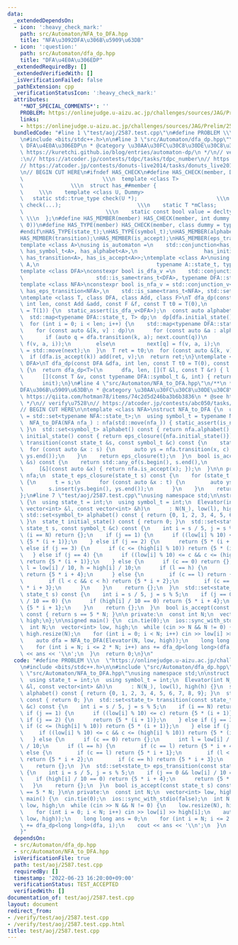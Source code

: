 ```yaml
---
data:
  _extendedDependsOn:
  - icon: ':heavy_check_mark:'
    path: src/Automaton/NFA_to_DFA.hpp
    title: "NFA\u3092DFA\u306B\u5909\u63DB"
  - icon: ':question:'
    path: src/Automaton/dfa_dp.hpp
    title: "DFA\u4E0A\u306EDP"
  _extendedRequiredBy: []
  _extendedVerifiedWith: []
  _isVerificationFailed: false
  _pathExtension: cpp
  _verificationStatusIcon: ':heavy_check_mark:'
  attributes:
    '*NOT_SPECIAL_COMMENTS*': ''
    PROBLEM: https://onlinejudge.u-aizu.ac.jp/challenges/sources/JAG/Prelim/2587
    links:
    - https://onlinejudge.u-aizu.ac.jp/challenges/sources/JAG/Prelim/2587
  bundledCode: "#line 1 \"test/aoj/2587.test.cpp\"\n#define PROBLEM \\\n  \"https://onlinejudge.u-aizu.ac.jp/challenges/sources/JAG/Prelim/2587\"\
    \n#include <bits/stdc++.h>\n\n#line 3 \"src/Automaton/dfa_dp.hpp\"\n/**\n * @title\
    \ DFA\u4E0A\u306EDP\n * @category \u30AA\u30FC\u30C8\u30DE\u30C8\u30F3\n * @see\
    \ https://kuretchi.github.io/blog/entries/automaton-dp/\n */\n// verify\u7528\
    :\n// https://atcoder.jp/contests/tdpc/tasks/tdpc_number\n// https://atcoder.jp/contests/abc029/tasks/abc029_d\n\
    // https://atcoder.jp/contests/donuts-live2014/tasks/donuts_live2014_2\n// https://atcoder.jp/contests/joi2012yo/tasks/joi2012yo_f\n\
    \n// BEGIN CUT HERE\n#ifndef HAS_CHECK\n#define HAS_CHECK(member, Dummy)     \
    \                         \\\n  template <class T>                           \
    \               \\\n  struct has_##member {                                  \
    \     \\\n    template <class U, Dummy>                                 \\\n \
    \   static std::true_type check(U *);                         \\\n    static std::false_type\
    \ check(...);                        \\\n    static T *mClass;               \
    \                          \\\n    static const bool value = decltype(check(mClass))::value;\
    \ \\\n  };\n#define HAS_MEMBER(member) HAS_CHECK(member, int dummy = (&U::member,\
    \ 0))\n#define HAS_TYPE(member) HAS_CHECK(member, class dummy = typename U::member)\n\
    #endif\nHAS_TYPE(state_t);\nHAS_TYPE(symbol_t);\nHAS_MEMBER(alphabet);\nHAS_MEMBER(initial_state);\n\
    HAS_MEMBER(transition);\nHAS_MEMBER(is_accept);\nHAS_MEMBER(eps_transition);\n\
    template <class A>\nusing is_automaton =\n    std::conjunction<has_state_t<A>,\
    \ has_symbol_t<A>, has_alphabet<A>,\n                     has_initial_state<A>,\
    \ has_transition<A>, has_is_accept<A>>;\ntemplate <class A>\nusing trans_t = std::invoke_result_t<decltype(&A::transition),\
    \ A,\n                                     typename A::state_t, typename A::symbol_t>;\n\
    template <class DFA>\nconstexpr bool is_dfa_v =\n    std::conjunction_v<is_automaton<DFA>,\n\
    \                       std::is_same<trans_t<DFA>, typename DFA::state_t>>;\n\
    template <class NFA>\nconstexpr bool is_nfa_v = std::conjunction_v<\n    is_automaton<NFA>,\
    \ has_eps_transition<NFA>,\n    std::is_same<trans_t<NFA>, std::set<typename NFA::state_t>>>;\n\
    \ntemplate <class T, class DFA, class Add, class F>\nT dfa_dp(const DFA &dfa,\
    \ int len, const Add &add, const F &f, const T t0 = T(0),\n         const T init\
    \ = T(1)) {\n  static_assert(is_dfa_v<DFA>);\n  const auto alphabet = dfa.alphabet();\n\
    \  std::map<typename DFA::state_t, T> dp;\n  dp[dfa.initial_state()] = init;\n\
    \  for (int i = 0; i < len; i++) {\n    std::map<typename DFA::state_t, T> next;\n\
    \    for (const auto &[k, v] : dp)\n      for (const auto &a : alphabet) {\n \
    \       if (auto q = dfa.transition(k, a); next.count(q))\n          add(next[q],\
    \ f(v, a, i));\n        else\n          next[q] = f(v, a, i);\n      }\n    dp\
    \ = std::move(next);\n  }\n  T ret = t0;\n  for (const auto &[k, v] : dp)\n  \
    \  if (dfa.is_accept(k)) add(ret, v);\n  return ret;\n}\ntemplate <class T, class\
    \ DFA>\nT dfa_dp(const DFA &dfa, int len, const T t0 = T(0), const T init = T(1))\
    \ {\n  return dfa_dp<T>(\n      dfa, len, [](T &l, const T &r) { l += r; },\n\
    \      [](const T &v, const typename DFA::symbol_t &, int) { return v; }, t0,\n\
    \      init);\n}\n#line 4 \"src/Automaton/NFA_to_DFA.hpp\"\n/**\n * @title NFA\u3092\
    DFA\u306B\u5909\u63DB\n * @category \u30AA\u30FC\u30C8\u30DE\u30C8\u30F3\n * @see\
    \ https://qiita.com/hotman78/items/74c2d5d246ba3b6b3836\n * @see https://blog.knshnb.com/posts/aoj2587/\n\
    \ */\n// verify\u7528\n// https://atcoder.jp/contests/abc050/tasks/arc066_b\n\n\
    // BEGIN CUT HERE\n\ntemplate <class NFA>\nstruct NFA_to_DFA {\n  using state_t\
    \ = std::set<typename NFA::state_t>;\n  using symbol_t = typename NFA::symbol_t;\n\
    \  NFA_to_DFA(NFA nfa_) : nfa(std::move(nfa_)) { static_assert(is_nfa_v<NFA>);\
    \ }\n  std::set<symbol_t> alphabet() const { return nfa.alphabet(); }\n  state_t\
    \ initial_state() const { return eps_closure({nfa.initial_state()}); }\n  state_t\
    \ transition(const state_t &s, const symbol_t &c) const {\n    state_t t;\n  \
    \  for (const auto &x : s) {\n      auto ys = nfa.transition(x, c);\n      t.insert(ys.begin(),\
    \ ys.end());\n    }\n    return eps_closure(t);\n  }\n  bool is_accept(const state_t\
    \ &s) const {\n    return std::any_of(s.begin(), s.end(),\n                  \
    \     [&](const auto &x) { return nfa.is_accept(x); });\n  }\n\n private:\n  NFA\
    \ nfa;\n  state_t eps_closure(state_t s) const {\n    for (state_t t; s != t;)\
    \ {\n      t = s;\n      for (const auto &x : t) {\n        auto ys = nfa.eps_transition(x);\n\
    \        s.insert(ys.begin(), ys.end());\n      }\n    }\n    return s;\n  }\n\
    };\n#line 7 \"test/aoj/2587.test.cpp\"\nusing namespace std;\n\nstruct Elevator\
    \ {\n  using state_t = int;\n  using symbol_t = int;\n  Elevator(int N_, const\
    \ vector<int> &l, const vector<int> &h)\n      : N(N_), low(l), high(h) {}\n \
    \ std::set<symbol_t> alphabet() const { return {0, 1, 2, 3, 4, 5, 6, 7, 8, 9};\
    \ }\n  state_t initial_state() const { return 0; }\n  std::set<state_t> transition(const\
    \ state_t s, const symbol_t &c) const {\n    int i = s / 5, j = s % 5;\n    if\
    \ (i == N) return {};\n    if (j == 1) {\n      if ((low[i] % 10) <= c) return\
    \ {5 * (i + 1)};\n    } else if (j == 2) {\n      return {5 * (i + 1)};\n    }\
    \ else if (j == 3) {\n      if (c <= (high[i] % 10)) return {5 * (i + 1)};\n \
    \   } else if (j == 4) {\n      if ((low[i] % 10) <= c && c <= (high[i] % 10))\
    \ return {5 * (i + 1)};\n    } else {\n      if (c == 0) return {};\n      int\
    \ l = low[i] / 10, h = high[i] / 10;\n      if (l == h) {\n        if (c == l)\
    \ return {5 * i + 4};\n      } else {\n        if (c == l) return {5 * i + 1};\n\
    \        if (l < c && c < h) return {5 * i + 2};\n        if (c == h) return {5\
    \ * i + 3};\n      }\n    }\n    return {};\n  }\n  std::set<state_t> eps_transition(const\
    \ state_t s) const {\n    int i = s / 5, j = s % 5;\n    if (j == 0 && low[i]\
    \ / 10 == 0) {\n      if (high[i] / 10 == 0) return {5 * i + 4};\n      return\
    \ {5 * i + 1};\n    }\n    return {};\n  }\n  bool is_accept(const state_t s)\
    \ const { return s == 5 * N; }\n\n private:\n  const int N;\n  vector<int> low,\
    \ high;\n};\n\nsigned main() {\n  cin.tie(0);\n  ios::sync_with_stdio(false);\n\
    \  int N;\n  vector<int> low, high;\n  while (cin >> N && N != 0) {\n    low.resize(N),\
    \ high.resize(N);\n    for (int i = 0; i < N; i++) cin >> low[i] >> high[i];\n\
    \    auto dfa = NFA_to_DFA(Elevator(N, low, high));\n    long long ans = 0;\n\
    \    for (int i = N; i <= 2 * N; i++) ans += dfa_dp<long long>(dfa, i);\n    cout\
    \ << ans << '\\n';\n  }\n  return 0;\n}\n"
  code: "#define PROBLEM \\\n  \"https://onlinejudge.u-aizu.ac.jp/challenges/sources/JAG/Prelim/2587\"\
    \n#include <bits/stdc++.h>\n\n#include \"src/Automaton/dfa_dp.hpp\"\n#include\
    \ \"src/Automaton/NFA_to_DFA.hpp\"\nusing namespace std;\n\nstruct Elevator {\n\
    \  using state_t = int;\n  using symbol_t = int;\n  Elevator(int N_, const vector<int>\
    \ &l, const vector<int> &h)\n      : N(N_), low(l), high(h) {}\n  std::set<symbol_t>\
    \ alphabet() const { return {0, 1, 2, 3, 4, 5, 6, 7, 8, 9}; }\n  state_t initial_state()\
    \ const { return 0; }\n  std::set<state_t> transition(const state_t s, const symbol_t\
    \ &c) const {\n    int i = s / 5, j = s % 5;\n    if (i == N) return {};\n   \
    \ if (j == 1) {\n      if ((low[i] % 10) <= c) return {5 * (i + 1)};\n    } else\
    \ if (j == 2) {\n      return {5 * (i + 1)};\n    } else if (j == 3) {\n     \
    \ if (c <= (high[i] % 10)) return {5 * (i + 1)};\n    } else if (j == 4) {\n \
    \     if ((low[i] % 10) <= c && c <= (high[i] % 10)) return {5 * (i + 1)};\n \
    \   } else {\n      if (c == 0) return {};\n      int l = low[i] / 10, h = high[i]\
    \ / 10;\n      if (l == h) {\n        if (c == l) return {5 * i + 4};\n      }\
    \ else {\n        if (c == l) return {5 * i + 1};\n        if (l < c && c < h)\
    \ return {5 * i + 2};\n        if (c == h) return {5 * i + 3};\n      }\n    }\n\
    \    return {};\n  }\n  std::set<state_t> eps_transition(const state_t s) const\
    \ {\n    int i = s / 5, j = s % 5;\n    if (j == 0 && low[i] / 10 == 0) {\n  \
    \    if (high[i] / 10 == 0) return {5 * i + 4};\n      return {5 * i + 1};\n \
    \   }\n    return {};\n  }\n  bool is_accept(const state_t s) const { return s\
    \ == 5 * N; }\n\n private:\n  const int N;\n  vector<int> low, high;\n};\n\nsigned\
    \ main() {\n  cin.tie(0);\n  ios::sync_with_stdio(false);\n  int N;\n  vector<int>\
    \ low, high;\n  while (cin >> N && N != 0) {\n    low.resize(N), high.resize(N);\n\
    \    for (int i = 0; i < N; i++) cin >> low[i] >> high[i];\n    auto dfa = NFA_to_DFA(Elevator(N,\
    \ low, high));\n    long long ans = 0;\n    for (int i = N; i <= 2 * N; i++) ans\
    \ += dfa_dp<long long>(dfa, i);\n    cout << ans << '\\n';\n  }\n  return 0;\n\
    }"
  dependsOn:
  - src/Automaton/dfa_dp.hpp
  - src/Automaton/NFA_to_DFA.hpp
  isVerificationFile: true
  path: test/aoj/2587.test.cpp
  requiredBy: []
  timestamp: '2022-06-23 16:20:00+09:00'
  verificationStatus: TEST_ACCEPTED
  verifiedWith: []
documentation_of: test/aoj/2587.test.cpp
layout: document
redirect_from:
- /verify/test/aoj/2587.test.cpp
- /verify/test/aoj/2587.test.cpp.html
title: test/aoj/2587.test.cpp
---
```

